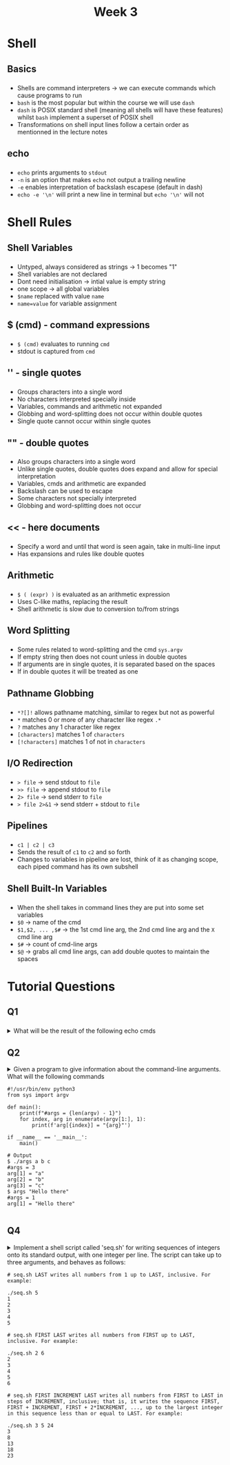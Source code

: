 <h1 align="center">Week 3</h1>

<h1>Shell</h1>
<h2>Basics</h2>

###

- Shells are command interpreters -> we can execute commands which cause programs to run
- `bash` is the most popular but within the course we will use `dash`
- `dash` is POSIX standard shell (meaning all shells will have these features) whilst `bash` implement a superset of POSIX shell
- Transformations on shell input lines follow a certain order as mentionned in the lecture notes

<h2>echo</h2>

###

- `echo` prints arguments to `stdout`
- `-n` is an option that makes `echo` not output a trailing newline
- `-e` enables interpretation of backslash escapese (default in dash)
- `echo -e '\n'` will print a new line in terminal but `echo '\n'` will not

<h1>Shell Rules</h1>
<h2>Shell Variables</h2>

###

- Untyped, always considered as strings -> 1 becomes "1"
- Shell variables are not declared
- Dont need initialisation -> intial value is empty string
- one scope -> all global variables
- `$name` replaced with value `name`
- `name=value` for variable assignment

<h2>$ (cmd) - command expressions</h2>

###

- `$ (cmd)` evaluates to running `cmd`
- stdout is captured from `cmd`

<h2>'' - single quotes </h2>

###

- Groups characters into a single word
- No characters interpreted specially inside
- Variables, commands and arithmetic not expanded
- Globbing and word-splitting does not occur within double quotes
- Single quote cannot occur within single quotes

<h2>"" - double quotes </h2>

###

- Also groups characters into a single word
- Unlike single quotes, double quotes does expand and allow for special interpretation
- Variables, cmds and arithmetic are expanded
- Backslash can be used to escape
- Some characters not specially interpreted
- Globbing and word-splitting does not occur

<h2><< - here documents </h2>

###

- Specify a word and until that word is seen again, take in multi-line input
- Has expansions and rules like double quotes

<h2>Arithmetic</h2>

###

- `$ ( (expr) )` is evaluated as an arithmetic expression
- Uses C-like maths, replacing the result
- Shell arithmetic is slow due to conversion to/from strings

<h2>Word Splitting</h2>

###

- Some rules related to word-splitting and the cmd `sys.argv`
- If empty string then does not count unless in double quotes
- If arguments are in single quotes, it is separated based on the spaces
- If in double quotes it will be treated as one

<h2>Pathname Globbing</h2>

###

- `*?[]!` allows pathname matching, similar to regex but not as powerful
- `*` matches 0 or more of any character like regex `.*`
- `?` matches any 1 character like regex
- `[characters]` matches 1 of `characters`
- `[!characters]` matches 1 of not in `characters`

<h2>I/O Redirection</h2>

###

- `> file` -> send stdout to `file`
- `>> file` -> append stdout to `file`
- `2> file` -> send stderr to `file`
- `> file 2>&1` -> send stderr + stdout to `file`

<h2>Pipelines</h2>

###

- `c1 | c2 | c3`
- Sends the result of `c1` to `c2` and so forth
- Changes to variables in pipeline are lost, think of it as changing scope, each piped command has its own subshell

<h2>Shell Built-In Variables</h2>

###

- When the shell takes in command lines they are put into some set variables
- `$0` -> name of the cmd
- `$1,$2, ... ,$#` -> the 1st cmd line arg, the 2nd cmd line arg and the `X` cmd line arg
- `$#` -> count of cmd-line args
- `$@` -> grabs all cmd line args, can add double quotes to maintain the spaces


<h1>Tutorial Questions </h1>

<h2>Q1</h2>

###

<details> <!-- Start of Q  -->
<summary>What will be the result of the following echo cmds</summary>

###

<details> <!-- Start of Block 1  -->
<summary>a) echo a   b   c</summary>

###

- Spaces between arguments are not preserved
- So echo will separate with only one space

```
$ echo a   b   c
a b c
```

</details> <!-- End of Block 1  -->

<details> 
<summary>b) echo "a   b   c"</summary>

###

- Spaces are preserved because of the double quotes
- Acts as a single argument

```
echo "a   b   c"
a   b   c
```

</details>

<details> 
<summary>b) echo "a   b   c"</summary>

###

- Spaces are preserved because of the double quotes
- Acts as a single argument

```
echo "a   b   c"
a   b   c
```

</details>

<details> 
<summary>c) echo $y</summary>

###

- Earlier we defined a shell variable of `y='Y Y'`, so it expands into `Y Y`
- Will expand into two arguments

```
echo $y
Y Y
```

</details>

<details> 
<summary>d) echo x$x</summary>

###

- `$x` expands into `2` which is followed by an `x`

```
echo x$x
x2
```

</details>

<details> 
<summary>e) echo $xx</summary>

###

- The command will try and expand the variable reference of `xx`
- Since it was not defined and there was no such variable, it expands to an empty string

```
echo $xx

```

</details>

<details> 
<summary>f) echo ${x}x</summary>

###

- `${x}` expands to `2` and letter `x` to follow

```
echo ${x}x
2x
```

</details>

<details> 
<summary>g) echo "$y"</summary>

###

- Expands into one argument due to the double quotes, unlike the other example before
- Variable expansion because it is double quotes

```
echo "$y"
Y Y
```

</details>

<details> 
<summary>h) echo '$y'</summary>

###

- Single quotes prevent variable expansion
- So it just prints the contents of the string

```
echo '$y'
$y
```

</details>

<details> 
<summary>i) echo $($y)</summary>

###

- `$y` expands to `Y Y`
- This is then executed because it is in the `$()`
- An error message follows as there is no command `Y`

```
echo $($y)
Y: command not found
```

</details>

<details> 
<summary>j) echo $($z)</summary>

###

- `$z` expands to `ls`
- This is then executed as a command due to being in `$()`
- This gives the names of the files in the directory which is `a`, `b`, `c`
- These are all separate arguments

```
echo $($z)
a b c
```

</details>

<details> 
<summary>k) echo $(echo a b c)</summary>

###

- The inner `echo` executes giving `a b c`
- This is passed onto the outer `echo` which it prints to stdout

```
echo $(echo a b c)
a b c
```

</details>

<!-- End of Q  -->
</details> 
<!--  =======  -->

<h2>Q2</h2>
<!-- Start of Q  -->
<details> 
<!-- ==========  -->
<summary>Given a program to give information about the command-line arguments. What will the following commands

```
#!/usr/bin/env python3
from sys import argv

def main():
    print(f"#args = {len(argv) - 1}")
    for index, arg in enumerate(argv[1:], 1):
        print(f'arg[{index}] = "{arg}"')

if __name__ == '__main__':
    main()

# Output
$ ./args a b c
#args = 3
arg[1] = "a"
arg[2] = "b"
arg[3] = "c"
$ args "Hello there"
#args = 1
arg[1] = "Hello there"
```

</summary>

###

<details> 
<summary>a) ./args x y   z</summary>

- Due to no double quotes, it is treated as 3 separate arguments and does not take into account the whitespace

```
./args x y   z
#args = 3
arg[1] = "x"
arg[2] = "y"
arg[3] = "z"
```

</details>

<details> 
<summary>b) ./args $(ls)</summary>

- We run `ls` which gives `a b c`
- These are then sent to the `args` which splits it into separate arguments

```
./args $(ls)
#args = 3
arg[1] = "a"
arg[2] = "b"
arg[3] = "c"
```

</details>

<details> 
<summary>c) ./args $y</summary>

- `$y` expands to `Y Y`
- The shell then splits the line into words, so we have 2 arguments each being `Y`

```
./args $y
#args = 2
arg[1] = "Y"
arg[2] = "Y"
```

</details>

<details> 
<summary>d) ./args "$y"</summary>

- `$y` expands to `Y Y`
- However as it is in double quotes, it expands the variable but also keeps the spaces / makes it one string
- Thus we only have 1 argument `Y Y`

```
./args "$y"
#args = 1
arg[1] = "Y Y"
```

</details>

<details> 
<summary>e) ./args $(echo "$y")</summary>

- The command expands to `Y Y`
- But since backquotes `()` do not have a grouping function the args are separated into 2 `Y's`

```
./args $(echo $y)
#args = 2
arg[1] = "Y"
arg[2] = "Y"
```

</details>

<details> 
<summary>f) ./args $x$x$x</summary>

- `$x` expands to `2` which is appended 3 times
- So we only have one arg of `222`

```
./args $x$x$x
#args = 1
arg[1] = "222"
```

</details>

<details> 
<summary>g) ./args $x$y</summary>

- `$x` expands to `2`
- `$y` expands to `Y Y`
- These are concated as `2Y Y` which is then split by the shell
- So we have two arguments being `2Y` and `Y`

```
./args $x$y
#args = 2
arg[1] = "2Y"
arg[2] = "Y"
```

</details>

<details> 
<summary>h) ./args $xy</summary>

- There is no variable called `xy`
- So it will expand to an empty string which when given to args, means nothing
- So we get 0 args

```
./args $xy
#args = 0
```

</details>

<!-- End of Q  -->
</details> 
<!--  =======  -->

<h2>Q4</h2>
<!-- Start of Q  -->
<details> 
<!-- ==========  -->
<summary>
Implement a shell script called 'seq.sh' for writing sequences of integers onto its standard output, with one integer per line. The script can take up to three arguments, and behaves as follows:

```
# seq.sh LAST writes all numbers from 1 up to LAST, inclusive. For example:

./seq.sh 5
1
2
3
4
5

# seq.sh FIRST LAST writes all numbers from FIRST up to LAST, inclusive. For example:

./seq.sh 2 6
2
3
4
5
6

# seq.sh FIRST INCREMENT LAST writes all numbers from FIRST to LAST in steps of INCREMENT, inclusive; that is, it writes the sequence FIRST, FIRST + INCREMENT, FIRST + 2*INCREMENT, ..., up to the largest integer in this sequence less than or equal to LAST. For example:

./seq.sh 3 5 24
3
8
13
18
23
```

</summary>

###

<!-- End of Q  -->
</details> 
<!--  =======  -->
